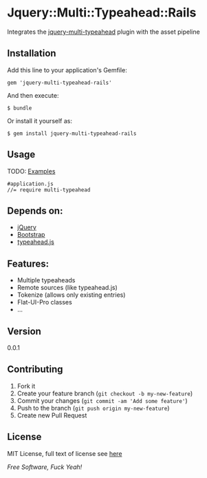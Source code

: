 Jquery::Multi::Typeahead::Rails
===============

Integrates the [jquery-multi-typeahead] plugin with the asset pipeline

## Installation

Add this line to your application's Gemfile:

    gem 'jquery-multi-typeahead-rails'

And then execute:

    $ bundle

Or install it yourself as:

    $ gem install jquery-multi-typeahead-rails

## Usage

TODO: [Examples][jquery-multi-typeahead]

    #application.js
    //= require multi-typeahead


Depends on:
----------
* [jQuery]
* [Bootstrap]
* [typeahead.js]

Features:
----------
* Multiple typeaheads
* Remote sources (like typeahead.js)
* Tokenize (allows only existing entries)
* Flat-UI-Pro classes
* ...

Version
--------
0.0.1

## Contributing

1. Fork it
2. Create your feature branch (`git checkout -b my-new-feature`)
3. Commit your changes (`git commit -am 'Add some feature'`)
4. Push to the branch (`git push origin my-new-feature`)
5. Create new Pull Request



## License
MIT License, full text of license see [here][License]

*Free Software, Fuck Yeah!*

[License]: https://github.com/kendrikat/jquery-multi-typeahead-rails/blob/master/LICENSE.txt "LICENSE"
[jQuery]: https://github.com/jquery/jquery
[Bootstrap]: https://github.com/twitter/bootstrap
[typeahead.js]: https://github.com/twitter/typeahead.js
[jquery-multi-typeahead]: https://github.com/kendrikat/jquery-multi-typeahead
